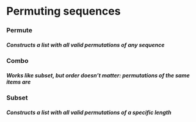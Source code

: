  <h1> Permuting sequences </h1>
 
 
 <h3>Permute </h3>
 <h5>Constructs a list with all valid permutations of any sequence
 </h5>
 <h3>Combo </h3>
 <h5> Works like subset, but order doesn’t matter: permutations of the same items are</h5>
  <h3>Subset </h3>
 <h5> Constructs a list with all valid permutations of a specific length</h5>
   
